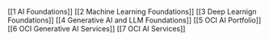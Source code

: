 [[1 AI Foundations]]
[[2 Machine Learning Foundations]]
[[3 Deep Learnign Foundations]]
[[4 Generative AI and LLM Foundations]]
[[5 OCI AI Portfolio]]
[[6 OCI Generative AI Services]]
[[7 OCI AI Services]]